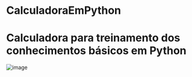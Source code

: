 # CalculadoraEmPython
# Calculadora para treinamento dos conhecimentos básicos em Python

![image](https://user-images.githubusercontent.com/70173742/96354218-8feb9d80-10aa-11eb-85a4-75e693d62119.png)
